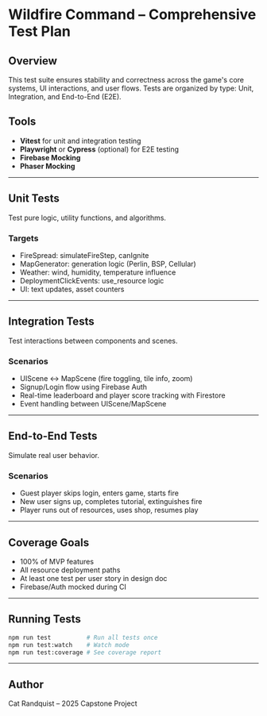 
# Wildfire Command – Comprehensive Test Plan

## Overview
This test suite ensures stability and correctness across the game's core systems, UI interactions, and user flows. Tests are organized by type: Unit, Integration, and End-to-End (E2E).

## Tools
- **Vitest** for unit and integration testing
- **Playwright** or **Cypress** (optional) for E2E testing
- **Firebase Mocking**
- **Phaser Mocking**

---

## Unit Tests
Test pure logic, utility functions, and algorithms.

### Targets
- FireSpread: simulateFireStep, canIgnite
- MapGenerator: generation logic (Perlin, BSP, Cellular)
- Weather: wind, humidity, temperature influence
- DeploymentClickEvents: use_resource logic
- UI: text updates, asset counters

---

## Integration Tests
Test interactions between components and scenes.

### Scenarios
- UIScene ↔ MapScene (fire toggling, tile info, zoom)
- Signup/Login flow using Firebase Auth
- Real-time leaderboard and player score tracking with Firestore
- Event handling between UIScene/MapScene

---

## End-to-End Tests
Simulate real user behavior.

### Scenarios
- Guest player skips login, enters game, starts fire
- New user signs up, completes tutorial, extinguishes fire
- Player runs out of resources, uses shop, resumes play

---

## Coverage Goals
- 100% of MVP features
- All resource deployment paths
- At least one test per user story in design doc
- Firebase/Auth mocked during CI

---

## Running Tests

```bash
npm run test          # Run all tests once
npm run test:watch    # Watch mode
npm run test:coverage # See coverage report
```

---

## Author
Cat Randquist – 2025 Capstone Project
